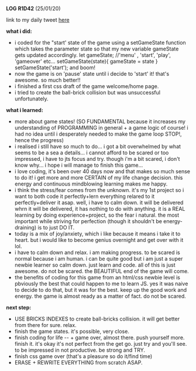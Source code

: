 **LOG R1D42** (25/01/20)

link to my daily tweet [here](https://twitter.com/Nightcoder2/status/1220937547767042049)

**what i did:**

-  i coded for the "start' state of the game using a setGameState function which takes the parameter state so that my new variable gameState gets updated accordingly.
let gameState; //'menu' , 'start', 'play', 'gameover' etc...
setGameState(state){
gameState = state
}
setGameState('start'); and boom!
- now the game is on 'pause' state until i decide to 'start' it! that's awesome. so much better!!
- i finished a first css draft of the game welcome/home page.
- i tried to create the ball-brick collision but was unsuccessful unfortunately.

**what i learned:**

- more about game states! (SO FUNDAMENTAL because it increases my understanding of PROGRAMMING in general + a game logic of course! i had no idea until i desperately needed to make the game loop STOP!, hence the progress)
- i realised i still have so much to do... i got a bit overwhelmed by what seems to be a sea a details... i cannot afford to be scared or too impressed, i have to jts focus and try. though i'm a bit scared, i don't know why... i hope i will manage to finish this game...
- i love coding, it's been over 40 days now and that makes so much sense to do it! i get more and more CERTAIN of my life change decision. this energy and continuous mindblowing learning makes me happy.
- i think the stress/fear comes from the unknown. it's my 1st project so i want to both code it perfectly+lern everything relared to it perfectly+deliver it asap. well, i have to calm down. it will be delivered whrn it will be delivered, it has nothing to do with anything. it is a REAL learning by doing experience+project, so the fear i natural. the most important while striving for perfection (though it shouldn't be energy-draining) is to just DO IT.
- today is a mix of joy/anxiety, which i like because it means i take it to heart. but i would like to become genius overnight and get over with it lol. 
- i have to calm down and relax. i am making progress. to be scared is normal because i am human. i can be quite good but i am just a super newbie learner so calm down. just learn and code. all of this is just awesome. do not be scared. the BEAUTIFUL end of the game will come. 
- the benefits of coding for this game from an html/css newbie level is pbviously the best that could happen to me to learn JS. yes it was naive to decide to do that, but it was for the best. keep up the good work and energy. the game is almost ready as a matter of fact. do not be scared.

**next step:**
 
 - USE BRICKS INDEXES to create ball-bricks collision. it will get better from there for sure. relax.
 - finish the game states. it's possible, very close. 
 - finish coding for life -- + game over, almost there. push yourself more. finish it. it's okay it's not perfect from the get go. just try and you'll see. to be impressed in not productive. be strong and TRY.
 - finish css game over (that's a pleasure so do it/find time)
 - ERASE + REWRITE EVERYTHING from scratch ASAP. 
